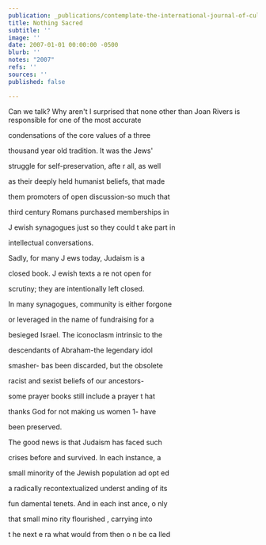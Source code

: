 ```yaml
---
publication: _publications/contemplate-the-international-journal-of-cultural-jewish-thought.md
title: Nothing Sacred
subtitle: ''
image: ''
date: 2007-01-01 00:00:00 -0500
blurb: ''
notes: "2007"
refs: ''
sources: ''
published: false

---
```

Can we talk? Why aren't I surprised that none other than Joan Rivers is responsible for one of the most accurate

condensations of the core values of a three

thousand year old tradition. It was the Jews'

struggle for self-preservation, afte r all, as well

as their deeply held humanist beliefs, that made

them promoters of open discussion-so much that

third century Romans purchased memberships in

J ewish synagogues just so they could t ake part in

intellectual conversations.

Sadly, for many J ews today, Judaism is a

closed book. J ewish texts a re not open for

scrutiny; they are intentionally left closed.

In many synagogues, community is either forgone

or leveraged in the name of fundraising for a

besieged Israel. The iconoclasm intrinsic to the

descendants of Abraham-the legendary idol

smasher- bas been discarded, but the obsolete

racist and sexist beliefs of our ancestors-

some prayer books still include a prayer t hat

thanks God for not making us women 1- have

been preserved.

The good news is that Judaism has faced such

crises before and survived. In each instance, a

small minority of the Jewish population ad opt ed

a radically recontextualized underst anding of its

fun damental tenets. And in each inst ance, o nly

that small mino rity flourished , carrying into

t he next e ra what would from then o n be ca lled